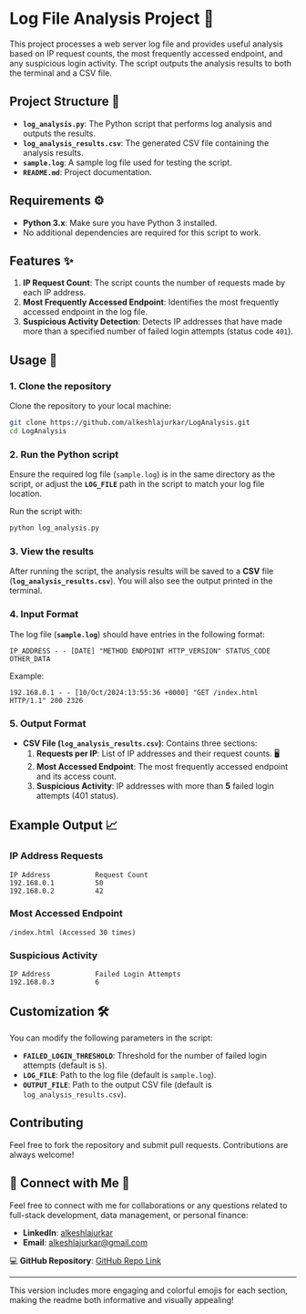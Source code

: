 
# Log File Analysis Project 🎯

This project processes a web server log file and provides useful analysis based on IP request counts, the most frequently accessed endpoint, and any suspicious login activity. The script outputs the analysis results to both the terminal and a CSV file. 

## Project Structure 📁

- **`log_analysis.py`**: The Python script that performs log analysis and outputs the results. 
- **`log_analysis_results.csv`**: The generated CSV file containing the analysis results. 
- **`sample.log`**: A sample log file used for testing the script. 
- **`README.md`**: Project documentation. 

## Requirements ⚙️

- **Python 3.x**: Make sure you have Python 3 installed. 
- No additional dependencies are required for this script to work. 

## Features ✨

1. **IP Request Count**: The script counts the number of requests made by each IP address. 
2. **Most Frequently Accessed Endpoint**: Identifies the most frequently accessed endpoint in the log file. 
3. **Suspicious Activity Detection**: Detects IP addresses that have made more than a specified number of failed login attempts (status code `401`). 

## Usage 🚀

### 1. Clone the repository 

Clone the repository to your local machine:

```bash
git clone https://github.com/alkeshlajurkar/LogAnalysis.git
cd LogAnalysis
```

### 2. Run the Python script 

Ensure the required log file (`sample.log`) is in the same directory as the script, or adjust the **`LOG_FILE`** path in the script to match your log file location.

Run the script with:

```bash
python log_analysis.py
```

### 3. View the results 

After running the script, the analysis results will be saved to a **CSV** file (**`log_analysis_results.csv`**). You will also see the output printed in the terminal.

### 4. Input Format 

The log file (**`sample.log`**) should have entries in the following format:

```
IP_ADDRESS - - [DATE] "METHOD ENDPOINT HTTP_VERSION" STATUS_CODE OTHER_DATA
```

Example:

```
192.168.0.1 - - [10/Oct/2024:13:55:36 +0000] "GET /index.html HTTP/1.1" 200 2326
```

### 5. Output Format 

- **CSV File (`log_analysis_results.csv`)**: Contains three sections:
  1. **Requests per IP**: List of IP addresses and their request counts. 🖥
  2. **Most Accessed Endpoint**: The most frequently accessed endpoint and its access count. 
  3. **Suspicious Activity**: IP addresses with more than **5** failed login attempts (401 status). 

## Example Output 📈

### IP Address Requests 

```
IP Address           Request Count
192.168.0.1          50
192.168.0.2          42
```

### Most Accessed Endpoint 

```
/index.html (Accessed 30 times)
```

### Suspicious Activity 

```
IP Address           Failed Login Attempts
192.168.0.3          6
```

## Customization 🛠️

You can modify the following parameters in the script:

- **`FAILED_LOGIN_THRESHOLD`**: Threshold for the number of failed login attempts (default is `5`). 
- **`LOG_FILE`**: Path to the log file (default is `sample.log`). 
- **`OUTPUT_FILE`**: Path to the output CSV file (default is `log_analysis_results.csv`). 

## Contributing 

Feel free to fork the repository and submit pull requests. Contributions are always welcome! 

## 🔗 Connect with Me 🤝

Feel free to connect with me for collaborations or any questions related to full-stack development, data management, or personal finance:

- **LinkedIn**: [alkeshlajurkar](https://www.linkedin.com/in/alkeshlajurkar) 
- **Email**: alkeshlajurkar@gmail.com 

💻 **GitHub Repository**: [GitHub Repo Link](https://github.com/alkeshlajurkar/LogAnalysis) 

---

This version includes more engaging and colorful emojis for each section, making the readme both informative and visually appealing!
